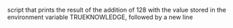 script that prints the result of the addition of 128 with the value stored in the environment variable TRUEKNOWLEDGE, followed by a new line

